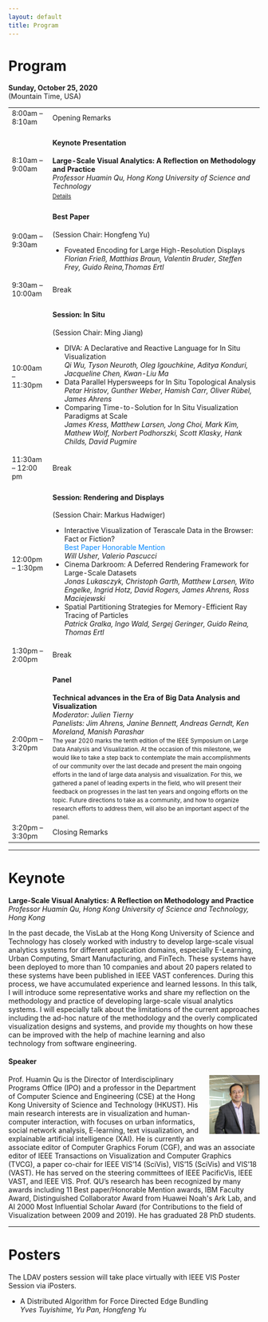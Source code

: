 ```yaml
---
layout: default
title: Program
---
```


# Program

**Sunday, October 25, 2020**  
(Mountain Time, USA) 

<table class="program">
  <tr>
    <td>8:00am &ndash; 8:10am</td>
    <td>
      Opening Remarks<br/>      
    </td>
  </tr>
  <tr>
    <td>8:10am &ndash; 9:00am</td>
    <td>
      <h4>Keynote Presentation</h4>
      <b>Large-Scale Visual Analytics: A Reflection on Methodology and Practice</b><br/>
      <i>Professor Huamin Qu, Hong Kong University of Science and Technology</i>
      <a style="font-size: smaller; display: block; margin-top: .5em;" href="#keynote">Details</a>
    </td>
  </tr>
  <tr>
    <td>9:00am &ndash; 9:30am</td>
    <td>
      <h4>Best Paper</h4>
      (Session Chair: Hongfeng Yu)
      <ul>
        <li>
          Foveated Encoding for Large High-Resolution Displays<br/>
          <i>Florian Frieß, Matthias Braun, Valentin Bruder, Steffen Frey, Guido Reina,Thomas Ertl</i>
        </li>
      </ul>
    </td>
  </tr>
  <tr>
    <td>9:30am &ndash; 10:00am</td>
    <td>Break</td>
  </tr>
  <tr>
    <td>10:00am &ndash; 11:30pm</td>
    <td>
      <h4>Session: In Situ</h4>
      (Session Chair: Ming Jiang)
      <ul>
        <li>
          DIVA: A Declarative and Reactive Language for In Situ Visualization<br/>
          <i>Qi Wu, Tyson Neuroth, Oleg Igouchkine, Aditya Konduri, Jacqueline Chen, Kwan-Liu Ma</i>          
        </li>
        <li>
          Data Parallel Hypersweeps for In Situ Topological Analysis<br/>
          <i>Petar Hristov, Gunther Weber, Hamish Carr, Oliver Rübel, James Ahrens</i>          
        </li>
        <li>
          Comparing Time-to-Solution for In Situ Visualization Paradigms at Scale<br/>
          <i>James Kress, Matthew Larsen, Jong Choi, Mark Kim, Mathew Wolf, Norbert Podhorszki, Scott Klasky, Hank Childs, David Pugmire</i>          
        </li>        
      </ul>
    </td>
  </tr>
  <tr>
    <td>11:30am &ndash; 12:00 pm</td>
    <td>Break</td>
  </tr>
  <tr>
    <td>12:00pm &ndash; 1:30pm</td>
    <td>
      <h4>Session: Rendering and Displays</h4>
      (Session Chair: Markus Hadwiger)
      <ul>
        <li>
          Interactive Visualization of Terascale Data in the Browser: Fact or Fiction?<br/>
          <font color="#0087FF">Best Paper Honorable Mention</font><br/>
          <i>Will Usher, Valerio Pascucci</i>          
        </li>
        <li>
          Cinema Darkroom: A Deferred Rendering Framework for Large-Scale Datasets<br/>          
          <i>Jonas Lukasczyk, Christoph Garth, Matthew Larsen, Wito Engelke, Ingrid Hotz, David Rogers, James Ahrens, Ross Maciejewski</i>          
        </li>
        <li>
          Spatial Partitioning Strategies for Memory-Efficient Ray Tracing of Particles<br/>          
          <i>Patrick Gralka, Ingo Wald, Sergej Geringer, Guido Reina, Thomas Ertl</i>
        </li>        
      </ul>
    </td>
  </tr>
  <tr>
    <td>1:30pm &ndash; 2:00pm</td>
    <td>Break</td>
  </tr>
  <tr>
    <td>2:00pm &ndash; 3:20pm</td>
    <td>
      <h4>Panel</h4>
      <b>Technical advances in the Era of Big Data Analysis and Visualization</b><br/>
      <i>Moderator: Julien Tierny</i><br/>
      <i>Panelists: Jim Ahrens, Janine Bennett, Andreas Gerndt, Ken Moreland, Manish Parashar</i><br/>
      <small>The year 2020 marks the tenth edition of the IEEE Symposium on Large Data Analysis and Visualization. At the occasion of this milestone, we would like to take a step back to contemplate the main accomplishments of our community over the last decade and present the main ongoing efforts in the land of large data analysis and visualization. For this, we gathered a panel of leading experts in the field, who will present their feedback on progresses in the last ten years and ongoing efforts on the topic. Future directions to take as a community, and how to organize research efforts to address them, will also be an important aspect of the panel. </small>
    </td>
  </tr>
  <tr>
    <td>3:20pm &ndash; 3:30pm</td>
    <td>    
      Closing Remarks
    </td>
  </tr>
</table>

---

# Keynote

**Large-Scale Visual Analytics: A Reflection on Methodology and Practice**<br/>
_Professor Huamin Qu, Hong Kong University of Science and Technology, Hong Kong_

In the past decade, the VisLab at the Hong Kong University of Science and Technology has closely worked with industry to develop large-scale visual analytics systems for different application domains, especially E-Learning, Urban Computing, Smart Manufacturing, and FinTech. These systems have been deployed to more than 10 companies and about 20 papers related to these systems have been published in IEEE VAST conferences. During this process, we have accumulated experience and learned lessons. In this talk, I will introduce some representative works and share my reflection on the methodology and practice of developing large-scale visual analytics systems. I will especially talk about the limitations of the current approaches including the ad-hoc nature of the methodology and the overly complicated visualization designs and systems, and provide my thoughts on how these can be improved with the help of machine learning and also technology from software engineering. 

#### Speaker

<img style="padding: 0; margin: 0 0 1em 1em; float: right; width: 20%" src="assets/Huamin_Qu.jpg" />
Prof. Huamin Qu is the Director of Interdisciplinary Programs Office (IPO) and a professor in the Department of Computer Science and Engineering (CSE) at the Hong Kong University of Science and Technology (HKUST). His main research interests are in visualization and human-computer interaction, with focuses on urban informatics, social network analysis, E-learning, text visualization, and explainable artificial intelligence (XAI). He is currently an associate editor of Computer Graphics Forum (CGF), and was an associate editor of IEEE Transactions on Visualization and Computer Graphics (TVCG), a paper co-chair for IEEE VIS’14 (SciVis), VIS’15 (SciVis) and VIS’18 (VAST). He has served on the steering committees of IEEE PacificVis, IEEE VAST, and IEEE VIS. Prof. QU’s research has been recognized by many awards including 11 Best paper/Honorable Mention awards, IBM Faculty Award, Distinguished Collaborator Award from Huawei Noah's Ark Lab, and AI 2000 Most Influential Scholar Award (for Contributions to the field of Visualization between 2009 and 2019). He has graduated 28 PhD students.

---

# Posters

The LDAV posters session will take place virtually with IEEE VIS Poster Session via iPosters.

  * A Distributed Algorithm for Force Directed Edge Bundling<br />
   _Yves Tuyishime, Yu Pan, Hongfeng Yu_
  
